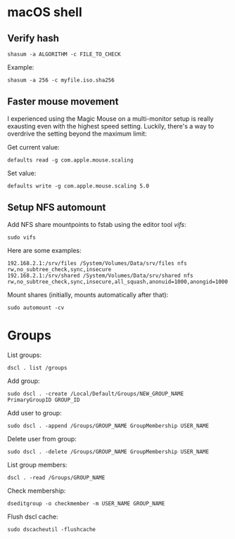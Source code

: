 # macOS shell

Verify hash
---

```
shasum -a ALGORITHM -c FILE_TO_CHECK
```

Example:

```
shasum -a 256 -c myfile.iso.sha256
```


Faster mouse movement
---

I experienced using the Magic Mouse on a multi-monitor setup is really exausting even with the highest speed setting. Luckily, there's a way to overdrive the setting beyond the maximum limit:

Get current value:

```
defaults read -g com.apple.mouse.scaling
```

Set value:

```
defaults write -g com.apple.mouse.scaling 5.0
```


Setup NFS automount
---

Add NFS share mountpoints to fstab using the editor tool _vifs_:

```
sudo vifs
```

Here are some examples:

```
192.168.2.1:/srv/files /System/Volumes/Data/srv/files nfs rw,no_subtree_check,sync,insecure
192.168.2.1:/srv/shared /System/Volumes/Data/srv/shared nfs rw,no_subtree_check,sync,insecure,all_squash,anonuid=1000,anongid=1000
```

Mount shares (initially, mounts automatically after that):

```
sudo automount -cv
```

Groups
===

List groups:
```
dscl . list /groups
```

Add group:
```
sudo dscl . -create /Local/Default/Groups/NEW_GROUP_NAME PrimaryGroupID GROUP_ID
```

Add user to group:
```
sudo dscl . -append /Groups/GROUP_NAME GroupMembership USER_NAME
```

Delete user from group:
```
sudo dscl . -delete /Groups/GROUP_NAME GroupMembership USER_NAME
```

List group members:
```
dscl . -read /Groups/GROUP_NAME
```

Check membership:
```
dseditgroup -o checkmember -m USER_NAME GROUP_NAME
```

Flush dscl cache:
```
sudo dscacheutil -flushcache
```